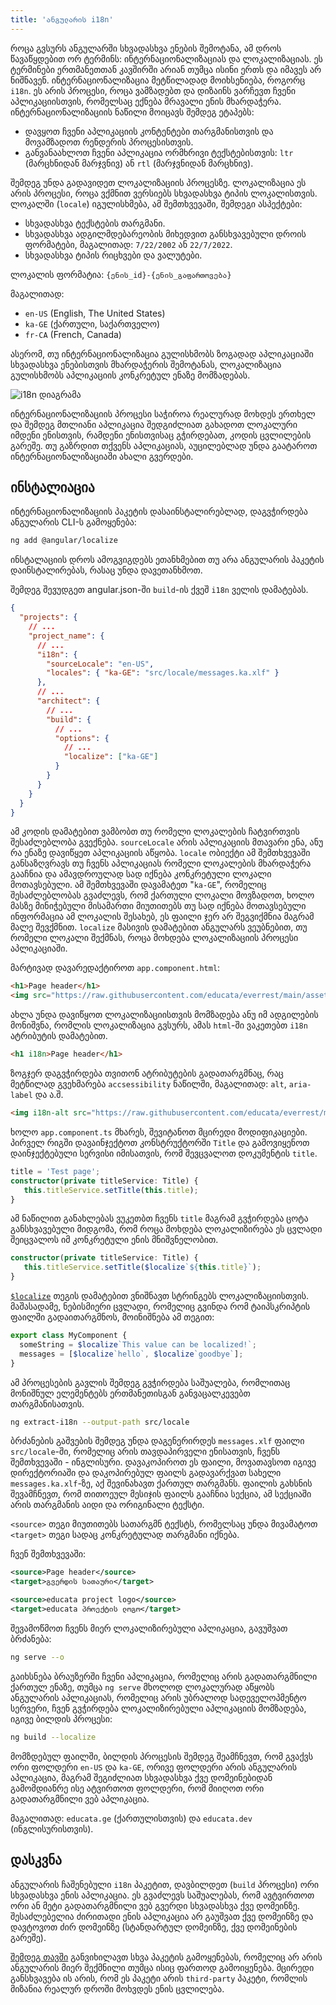 ```yaml
---
title: 'ანგულარის i18n'
---
```


როცა გვსურს ანგულარში სხვადასხვა ენების შემოტანა, ამ დროს წავაწყდებით ორ ტერმინს: ინტერნაციონალიზაციას და ლოკალიზაციას. ეს ტერმინები
ერთმანეთთან კავშირში არიან თუმცა ისინი ერთს და იმავეს არ ნიშნავენ. ინტერნაციონალიზაცია მეტწილადად მოიხსენიება, როგორც `i18n`. ეს არის პროცესი,
როცა ვამზადებთ და დიზაინს ვარჩევთ ჩვენი აპლიკაციისთვის, რომელსაც ექნება მრავალი ენის მხარდაჭერა. ინტერნაციონალიზაციის ნაწილი მოიცავს
შემდეგ ეტაპებს:

- დავყოთ ჩვენი აპლიკაციის კონტენტები თარგმანისთვის და მოვამზადოთ რენდერის პროცესისთვის.
- განვანაახლოთ ჩვენი აპლიკაცია ორმხრივი ტექსტებისთვის: `ltr` (მარცხნიდან მარჯვნივ) ან `rtl` (მარჯვნიდან მარცხნივ).

შემდეგ უნდა გადავიდეთ ლოკალიზაციის პროცესზე. ლოკალიზაცია ეს არის პროცესი, როცა ვქმნით ვერსიებს
სხვადასხვა ტიპის ლოკალისთვის. ლოკალში (`locale`) იგულისხმება, ამ შემთხვევაში, შემდეგი ასპექტები:

- სხვადასხვა ტექსტების თარგმანი.
- სხვადასხვა ადგილმდებარეობის მიხედვით განსხვავებული დროის ფორმატები, მაგალითად: `7/22/2002` ან `22/7/2022`.
- სხვადასხვა ტიპის რიცხვები და ვალუტები.

ლოკალის ფორმატია: `{ენის_id}-{ენის_გაფართოვება}`

მაგალითად:

- `en-US` (English, The United States)
- `ka-GE` (ქართული, საქართველო)
- `fr-CA` (French, Canada)

ასერომ, თუ ინტერნაციონალიზაცია გულისხმობს ზოგადად აპლიკაციაში სხვადასხვა ენებისთვის მხარდაჭერის შემოტანას, ლოკალიზაცია გულისხმობს აპლიკაციის
კონკრეტულ ენაზე მომზადებას.

<img src="./assets/images/i18n.png" alt="i18n დიაგრამა">

ინტერნაციონალიზაციის პროცესი საჭიროა რეალურად მოხდეს ერთხელ და შემდეგ მთლიანი აპლიკაცია შედგიძლიათ გახადოთ ლოკალური იმდენი ენისთვის,
რამდენი ენისთვისაც გჭირდებათ, კოდის ცვლილების გარეშე. თუ გაზრდით თქვენს აპლიკაციას, აუცილებლად უნდა გაატაროთ ინტერნაციონალიზაციაში ახალი გვერდები.

## ინსტალიაცია

ინტერნაციონალიზაციის პაკეტის დასაინსტალირებლად, დაგვჭირდება ანგულარის CLI-ს გამოყენება:

```sh
ng add @angular/localize
```

ინსტალაციის დროს ამოგვიგდებს ეთანხმებით თუ არა ანგულარის პაკეტის დაინსტალირებას, რასაც უნდა დავეთანხმოთ.

შემდეგ შევუდგეთ angular.json-ში `build`-ის ქვეშ `i18n` ველის დამატებას.

```json
{
  "projects": {
    // ...
    "project_name": {
      // ...
      "i18n": {
        "sourceLocale": "en-US",
        "locales": { "ka-GE": "src/locale/messages.ka.xlf" }
      },
      // ...
      "architect": {
        // ...
        "build": {
          // ...
          "options": {
            // ...
            "localize": ["ka-GE"]
          }
        }
      }
    }
  }
}
```

ამ კოდის დამატებით ვამბობთ თუ რომელი ლოკალების ჩატვირთვის შესაძლებლობა გვექნება. `sourceLocale` არის აპლიკაციის მთავარი ენა, ანუ რა ენაზე დავიწყეთ აპლიკაციის აწყობა. `locale` ობიექტი ამ შემთხვევაში განსაზღვრავს თუ ჩვენს აპლიკაციას რომელი ლოკალების მხარდაჭერა გააჩნია და ამავდროულად სად იქნება კონკრეტული ლოკალი მოთავსებული.
ამ შემთხვევაში დავამატეთ "`ka-GE`", რომელიც შესაძლებლობას გვაძლევს, რომ ქართული ლოკალი მოვზადოთ, ხოლო მასზე მინიჭებული მისამართი მიუთითებს თუ სად იქნება
მოთავსებული ინფორმაცია ამ ლოკალის შესახებ, ეს ფაილი ჯერ არ შეგვიქმნია მაგრამ მალე შევქმნით. `localize` მასივის დამატებით ანგულარს ვეუბნებით,
თუ რომელი ლოკალი შექმნას, როცა მოხდება ლოკალიზაციის პროცესი აპლიკაციაში.

მარტივად დავარედაქტიროთ `app.component.html`:

```html
<h1>Page header</h1>
<img src="https://raw.githubusercontent.com/educata/everrest/main/assets/images/educata-bg-white.png" alt="educata project logo" />
```

ახლა უნდა დავიწყოთ ლოკალიზაციისთვის მომზადება ანუ იმ ადგილების მონიშვნა, რომლის ლოკალიზაცია გვსურს, ამას `html`-ში ვაკეთებთ `i18n` ატრიბუტის დამატებით.

```html
<h1 i18n>Page header</h1>
```

ზოგჯერ დაგვჭირდება თვითონ ატრიბუტების გადათარგმნაც, რაც მეტწილად გვეხმარება `accsessibility` ნაწილში, მაგალითად: `alt`, `aria-label` და ა.შ.

```html
<img i18n-alt src="https://raw.githubusercontent.com/educata/everrest/main/assets/images/educata-bg-white.png" alt="educata project logo" />
```

ხოლო `app.component.ts` მხარეს, შევიტანოთ მცირედი მოდიფიკაციები. პირველ რიგში დავაინჯექტოთ კონსტრუქტორში `Title` და გამოვიყენოთ დაინჯექტებული სერვისი იმისათვის,
რომ შევცვალოთ დოკუმენტის `title`.

```ts
title = 'Test page';
constructor(private titleService: Title) {
   this.titleService.setTitle(this.title);
}
```

ამ ნაწილით განახლებას ვუკეთბთ ჩვენს `title` მაგრამ გვჭირდება ცოტა განსხვავებული მიდგომა, რომ როცა მოხდება ლოკალიზირება
ეს ცვლადი შეიცვალოს იმ კონკრეტული ენის მნიშვნელობით.

```ts
constructor(private titleService: Title) {
   this.titleService.setTitle($localize`${this.title}`);
}
```

[`$localize`](https://angular.io/api/localize/init/$localize) თეგის დამატებით ვნიშნავთ სტრინგებს ლოკალიზაციისთვის.
მაშასადამე, ნებისმიერი ცვლადი, რომელიც გვინდა რომ ტაიპსკრიპტის ფაილში გადაითარგმნოს, მოინიშნება ამ თეგით:

```ts
export class MyComponent {
  someString = $localize`This value can be localized!`;
  messages = [$localize`hello`, $localize`goodbye`];
}
```

ამ პროცესების გავლის შემდეგ გვჭირდება საშუალება, რომლითაც მონიშნულ ელემენტებს ერთმანეთისგან განვაცალკევებთ თარგმანისათვის.

```sh
ng extract-i18n --output-path src/locale
```

ბრძანების გაშვების შემდეგ უნდა დაგენერირდეს `messages.xlf` ფაილი `src/locale`-ში, რომელიც არის თავდაპირველი ენისათვის, ჩვენს შემთხვევაში - ინგლისური.
დავაკოპიროთ ეს ფაილი, მოვათავსოთ იგივე დირექტორიაში და დაკოპირებულ ფაილს გადავარქვათ სახელი `messages.ka.xlf`-ზე, აქ შევინახავთ ქართულ თარგმანს.
ფაილის გახსნის შევამჩნევთ, რომ თითოეულ მესიჯის ფაილს გააჩნია სექცია, ამ სექციაში არის თარგმანის აიდი და ორიგინალი ტექსტი.

`<source>` თეგი მიუთითებს სათარგმნ ტექსტს, რომელსაც უნდა მივამატოთ `<target>` თეგი სადაც კონკრეტულად თარგმანი იქნება.

ჩვენ შემთხვევაში:

```xml
<source>Page header</source>
<target>გვერდის სათაური</target>

<source>educata project logo</source>
<target>educata პროექტის ლოგო</target>
```

შევამოწმოთ ჩვენს მიერ ლოკალიზირებული აპლიკაცია, გავუშვათ ბრძანება:

```sh
ng serve --o
```

გაიხსნება ბრაუზერში ჩვენი აპლიკაცია, რომელიც არის გადათარგმნილი ქართულ ენაზე, თუმცა `ng serve` მხოლოდ ლოკალურად აწყობს ანგულარის აპლიკაციას,
რომელიც არის უბრალოდ სადეველოპმენტო სერვერი, ჩვენ გვჭირდება ლოკალიზირებული აპლიკაციის მომზადება, იგივე ბილდის პროცესი:

```sh
ng build --localize
```

მომზდებულ ფაილში, ბილდის პროცესის შემდეგ შეამჩნევთ, რომ გვაქვს ორი ფოლდერი `en-US` და `ka-GE`, ორივე ფოლდერი არის ანგულარის
აპლიკაცია, მაგრამ შეგიძლიათ სხვადასხვა ქვე დომეინებიდან გამომდიანრე ისე ატვირთოთ ფოლდერი, რომ მიიღოთ ორი გადათარგმნილი ვებ აპლიკაცია.

მაგალითად: `educata.ge` (ქართულისთვის) და `educata.dev` (ინგლისურისთვის).

## დასკვნა

ანგულარის ჩაშენებული `i18n` პაკეტით, დავბილდეთ (`build` პროცესი) ორი სხვადასხვა ენის აპლიკაცია. ეს გვაძლევს საშუალებას,
რომ ავტვირთოთ ორი ან მეტი გადათარგმნილი ვებ გვერდი სხვადასხვა ქვე დომეინზე. შესაძლებელია ძირითადი ენის აპლიკაცია
არ გაუშვათ ქვე დომეინზე და დავტოვოთ ძირ დომეინზე (სტანდარტულ დომეინზე, ქვე დომეინების გარეშე).

[შემდეგ თავში](./doc/guides/angular/internationalization/ngx-translate) განვიხილავთ სხვა პაკეტის გამოყენებას, რომელიც არ არის ანგულარის მიერ შექმნილი თუმცა ისიც ფართოდ გამოიყენება.
მცირედი განსხვავება ის არის, რომ ეს პაკეტი არის `third-party` პაკეტი, რომლის მიზანია რეალურ დროში მოხვდეს ენის ცვლილება.
